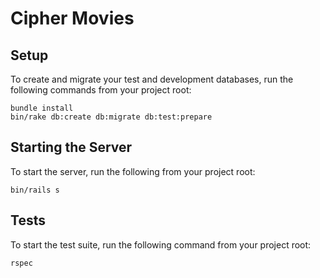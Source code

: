 # Cipher Movies

## Setup

To create and migrate your test and development databases, run the following commands from your project root:

```shell
bundle install
bin/rake db:create db:migrate db:test:prepare
```

## Starting the Server

To start the server, run the following from your project root:

```shell
bin/rails s
```

## Tests

To start the test suite, run the following command from your project root:

```shell
rspec
```
